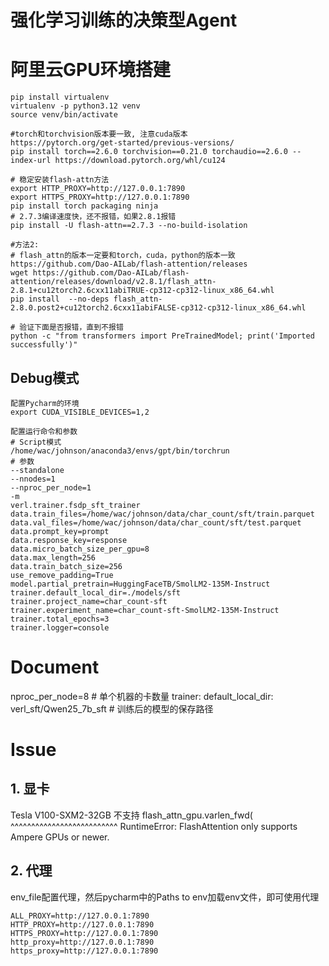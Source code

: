 # 强化学习训练的决策型Agent


# 阿里云GPU环境搭建
```
pip install virtualenv
virtualenv -p python3.12 venv
source venv/bin/activate

#torch和torchvision版本要一致, 注意cuda版本
https://pytorch.org/get-started/previous-versions/
pip install torch==2.6.0 torchvision==0.21.0 torchaudio==2.6.0 --index-url https://download.pytorch.org/whl/cu124

# 稳定安装flash-attn方法
export HTTP_PROXY=http://127.0.0.1:7890
export HTTPS_PROXY=http://127.0.0.1:7890
pip install torch packaging ninja
# 2.7.3编译速度快，还不报错，如果2.8.1报错
pip install -U flash-attn==2.7.3 --no-build-isolation

#方法2:
# flash_attn的版本一定要和torch，cuda，python的版本一致
https://github.com/Dao-AILab/flash-attention/releases
wget https://github.com/Dao-AILab/flash-attention/releases/download/v2.8.1/flash_attn-2.8.1+cu12torch2.6cxx11abiTRUE-cp312-cp312-linux_x86_64.whl
pip install  --no-deps flash_attn-2.8.0.post2+cu12torch2.6cxx11abiFALSE-cp312-cp312-linux_x86_64.whl

# 验证下面是否报错，直到不报错
python -c "from transformers import PreTrainedModel; print('Imported successfully')"

```


## Debug模式
```
配置Pycharm的环境
export CUDA_VISIBLE_DEVICES=1,2

配置运行命令和参数
# Script模式
/home/wac/johnson/anaconda3/envs/gpt/bin/torchrun
# 参数
--standalone
--nnodes=1
--nproc_per_node=1
-m
verl.trainer.fsdp_sft_trainer
data.train_files=/home/wac/johnson/data/char_count/sft/train.parquet
data.val_files=/home/wac/johnson/data/char_count/sft/test.parquet
data.prompt_key=prompt
data.response_key=response
data.micro_batch_size_per_gpu=8
data.max_length=256
data.train_batch_size=256
use_remove_padding=True
model.partial_pretrain=HuggingFaceTB/SmolLM2-135M-Instruct
trainer.default_local_dir=./models/sft
trainer.project_name=char_count-sft
trainer.experiment_name=char_count-sft-SmolLM2-135M-Instruct
trainer.total_epochs=3
trainer.logger=console
```


# Document
nproc_per_node=8  # 单个机器的卡数量
trainer:
  default_local_dir: verl_sft/Qwen25_7b_sft  # 训练后的模型的保存路径

# Issue
## 1. 显卡
Tesla V100-SXM2-32GB 不支持
flash_attn_gpu.varlen_fwd(
                                           ^^^^^^^^^^^^^^^^^^^^^^^^^^
RuntimeError: FlashAttention only supports Ampere GPUs or newer.

## 2. 代理
env_file配置代理，然后pycharm中的Paths to env加载env文件，即可使用代理
```
ALL_PROXY=http://127.0.0.1:7890
HTTP_PROXY=http://127.0.0.1:7890
HTTPS_PROXY=http://127.0.0.1:7890
http_proxy=http://127.0.0.1:7890
https_proxy=http://127.0.0.1:7890
```